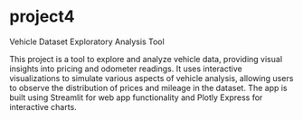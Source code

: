 # project4
Vehicle Dataset Exploratory Analysis Tool

This project is a tool to explore and analyze vehicle data, providing visual insights into pricing and odometer readings. It uses interactive visualizations to simulate various aspects of vehicle analysis, allowing users to observe the distribution of prices and mileage in the dataset. The app is built using Streamlit for web app functionality and Plotly Express for interactive charts.

